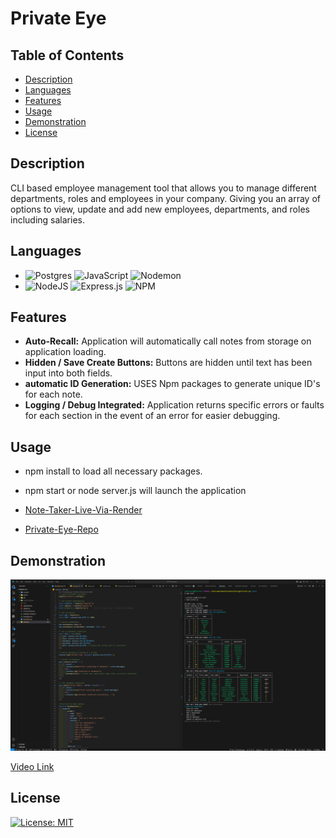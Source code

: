# Private Eye

## Table of Contents

* [Description](#description)
* [Languages](#languages)
* [Features](#features)
* [Usage](#usage)
* [Demonstration](#demonstration)
* [License](#license)  


## Description

<p> CLI based employee management tool that allows you to manage different departments, roles and employees in your company. Giving you an array of options to view, update and add new employees, departments, and roles including salaries.</P>

## Languages

* ![Postgres](https://img.shields.io/badge/postgres-%23316192.svg?style=for-the-badge&logo=postgresql&logoColor=white) ![JavaScript](https://img.shields.io/badge/javascript-%23323330.svg?style=for-the-badge&logo=javascript&logoColor=%23F7DF1E) ![Nodemon](https://img.shields.io/badge/NODEMON-%23323330.svg?style=for-the-badge&logo=nodemon&logoColor=%BBDEAD)
* ![NodeJS](https://img.shields.io/badge/node.js-6DA55F?style=for-the-badge&logo=node.js&logoColor=white)
![Express.js](https://img.shields.io/badge/express.js-%23404d59.svg?style=for-the-badge&logo=express&logoColor=%2361DAFB)
![NPM](https://img.shields.io/badge/NPM-%23CB3837.svg?style=for-the-badge&logo=npm&logoColor=white)




## Features

* **Auto-Recall:** Application will automatically call notes from storage on application loading.
* **Hidden / Save Create Buttons:** Buttons are hidden until text has been input into both fields. 
* **automatic ID Generation:** USES Npm packages to generate unique ID's for each note.
* **Logging / Debug Integrated:** Application returns specific errors or faults for each section in the event of an error for easier debugging.

## Usage

* npm install to load all necessary packages.
* npm start or node server.js will launch the application

* [Note-Taker-Live-Via-Render](https://note-taker-ux3z.onrender.com)

* [Private-Eye-Repo](https://github.com/IVIonsters/Private-Eye)



## Demonstration

![SCREENSHOTS GO HERE](./assets/final.png)

[Video Link](https://drive.google.com/file/d/16EZZzoFx-sZPe3f8vG6GF3XuvOyS5omw/view?usp=sharing)
## License

[![License: MIT](https://img.shields.io/badge/License-MIT-yellow.svg)](https://opensource.org/licenses/MIT)

